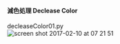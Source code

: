 #### 減色処理 Declease Color<br>
decleaseColor01.py<br>
![screen shot 2017-02-10 at 07 21 51](https://cloud.githubusercontent.com/assets/17031124/22805487/24b22656-ef61-11e6-89b9-50a987df529f.png)<br>
